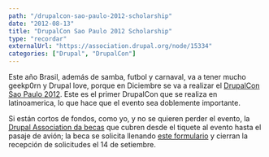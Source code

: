 ```yaml
---
path: "/drupalcon-sao-paulo-2012-scholarship"
date: "2012-08-13"
title: "DrupalCon Sao Paulo 2012 Scholarship"
type: "recordar"
externalUrl: "https://association.drupal.org/node/15334"
categories: ["Drupal", "DrupalCon"]
---
```


Este año Brasil, además de samba, futbol y carnaval, va a tener mucho geekp0rn y Drupal love, porque en Diciembre se va a realizar el [DrupalCon Sao Paulo 2012](http://saopaulo2012.drupal.org/). Este es el primer DrupalCon que se realiza en latinoamerica, lo que hace que el evento sea doblemente importante.

Si están cortos de fondos, como yo, y no se quieren perder el evento, la [Drupal Association da becas](https://association.drupal.org/node/15334) que cubren desde el tiquete al evento hasta el pasaje de avión; la beca se solicita llenando [este formulario](https://association.drupal.org/node/15334) y cierran la recepción de solicitudes el 14 de setiembre.
